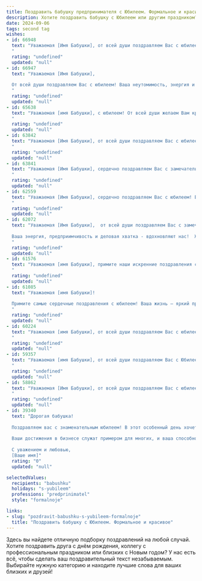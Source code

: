```yaml
---
title: Поздравить бабушку предпринимателя с Юбилеем. Формальное и красивое
description: Хотите поздравить бабушку с Юбилеем или другим праздником? Наш ИИ создаст незабываемое поздравление, а вы обязательно выделитесь среди других.  
date: 2024-09-06
tags: second tag
wishes:
- id: 66948
  text: "Уважаемая [Имя Бабушки], от всей души поздравляем Вас с юбилеем!  Ваша жизнь – яркий пример успешного предпринимательства, мудрости и неутомимой энергии. Желаем Вам крепкого здоровья, вдохновения и процветания во всех начинаниях. Пусть каждый день будет наполнен радостью и счастьем!
  "
  rating: "undefined"
  updated: "null"
- id: 66947
  text: "Уважаемая [Имя Бабушки],
  
  От всей души поздравляем Вас с юбилеем! Ваша неутомимость, энергия и предпринимательский талант всегда служили примером для всех нас.  Желаем Вам крепкого здоровья, благополучия и новых успехов в Вашем нелёгком, но таком важном деле. Пусть каждый день дарит Вам радость и новые идеи, а окружение – любовь и поддержку. С юбилеем!
  "
  rating: "undefined"
  updated: "null"
- id: 65638
  text: "Уважаемая [имя Бабушки], с юбилеем! От всей души желаем Вам крепкого здоровья, благополучия, семейного счастья и новых успехов в Вашем благородном и важном деле – предпринимательстве! Пусть Ваши начинания всегда будут успешными, а труд приносит не только удовлетворение, но и достойные плоды!
  "
  rating: "undefined"
  updated: "null"
- id: 63842
  text: "Уважаемая [Имя Бабушки], от всей души поздравляем Вас с юбилеем! Ваша жизненная энергия, трудолюбие и предпринимательский талант - пример для всех нас. Желаем Вам крепкого здоровья, неиссякаемого оптимизма и благополучия во всех начинаниях. Пусть каждый день дарит Вам радость и новые достижения!
  "
  rating: "undefined"
  updated: "null"
- id: 63841
  text: "Уважаемая [Имя Бабушки], сердечно поздравляем Вас с замечательным юбилеем! Ваша жизнь – это яркий пример целеустремленности, трудолюбия и предпринимательского духа. Вы всегда были вдохновением для близких, и мы гордимся Вашими достижениями и успехами в бизнесе. Желаем Вам крепкого здоровья, благополучия, процветания и  многих счастливых лет!
  "
  rating: "undefined"
  updated: "null"
- id: 62559
  text: "Уважаемая [Имя Бабушки], сердечно поздравляем Вас с юбилеем! Ваша неутомимая энергия, предпринимательский талант и мудрость на протяжении многих лет вдохновляют нас. Желаем Вам крепкого здоровья, благополучия и долголетия! Пусть каждый день будет полон радости и новых свершений!
  "
  rating: "undefined"
  updated: "null"
- id: 62072
  text: "Уважаемая [Имя Бабушки],  от всей души поздравляем Вас с замечательным юбилеем!
  
  Ваша энергия, предприимчивость и деловая хватка - вдохновляют нас!  Желаем Вам крепкого здоровья,  долгих лет жизни,  новых успехов в бизнесе и  неиссякаемого оптимизма!
  "
  rating: "undefined"
  updated: "null"
- id: 61576
  text: "Уважаемая [имя Бабушки], примите наши искренние поздравления с юбилеем! Ваша жизненная энергия, неутомимый труд и предпринимательский талант всегда служили примером для всех нас. Желаем Вам крепкого здоровья, благополучия, неиссякаемого оптимизма и долгих лет жизни, наполненных радостью и успехом!
  "
  rating: "undefined"
  updated: "null"
- id: 61085
  text: "Уважаемая [имя Бабушки]!
  
  Примите самые сердечные поздравления с юбилеем! Ваша жизнь – яркий пример трудолюбия, мудрости и предпринимательского таланта. Желаем Вам крепкого здоровья, благополучия и новых успехов в Вашей деятельности! Пусть каждый день дарит Вам радость и новые свершения.
  "
  rating: "undefined"
  updated: "null"
- id: 60224
  text: "Уважаемая [имя Бабушки], от всей души поздравляем Вас с юбилеем! Желаем Вам крепкого здоровья, неиссякаемой энергии, процветания Вашему бизнесу и бесконечной радости от жизни! Пусть каждый день будет наполнен новыми идеями, удачами и любовью близких!
  "
  rating: "undefined"
  updated: "null"
- id: 59357
  text: "Уважаемая [имя Бабушки], от всей души поздравляем Вас с Юбилеем!  Ваша неутомимая энергия, деловая хватка и талант предпринимателя всегда служили примером для окружающих. Желаем Вам крепкого здоровья, благополучия,  новых успехов в любимом деле и долгих лет жизни, полных радости и любви!
  "
  rating: "undefined"
  updated: "null"
- id: 58862
  text: "Уважаемая [Имя Бабушки], от всей души поздравляем Вас с юбилеем! Вы – яркий пример успешного предпринимателя, который с честью и достоинством преодолевает любые трудности. Желаем Вам крепкого здоровья, неиссякаемой энергии, вдохновения и новых блестящих идей! Пусть каждый день будет наполнен радостью, а окружение – любовью и заботой близких.
  "
  rating: "undefined"
  updated: "null"
- id: 39340
  text: "Дорогая бабушка!
  
  Поздравляем вас с знаменательным юбилеем! В этот особенный день хочется выразить свою искреннюю благодарность за вашу мудрость, трудолюбие и бесконечную заботу. Вы являетесь не только замечательной бабушкой, но и выдающимся предпринимателем, чья энергия и стремление к успеху вдохновляют всех вокруг.
  
  Ваши достижения в бизнесе служат примером для многих, и ваша способность преодолевать трудности восхищает. Пусть каждый новый день приносит вам радость, счастье и новые возможности для реализации ваших идей.
  
  С уважением и любовью,
  [Ваше имя]"
  rating: "0"
  updated: "null"

selectedValues:
  recipients: "babushku"
  holidays: "s-yubileem"
  professions: "predprinimatel"
  style: "formalnoje"

links:
- slug: "pozdravit-babushku-s-yubileem-formalnoje"
  title: "Поздравить бабушку с Юбилеем. Формальное и красивое"
---
```


Здесь вы найдете отличную подборку поздравлений на любой случай. 
Хотите поздравить друга с днём рождения, коллегу с профессиональным праздником или близких с Новым годом? У нас есть всё, чтобы сделать ваш поздравительный текст незабываемым. Выбирайте нужную категорию и находите лучшие слова для ваших близких и друзей!
